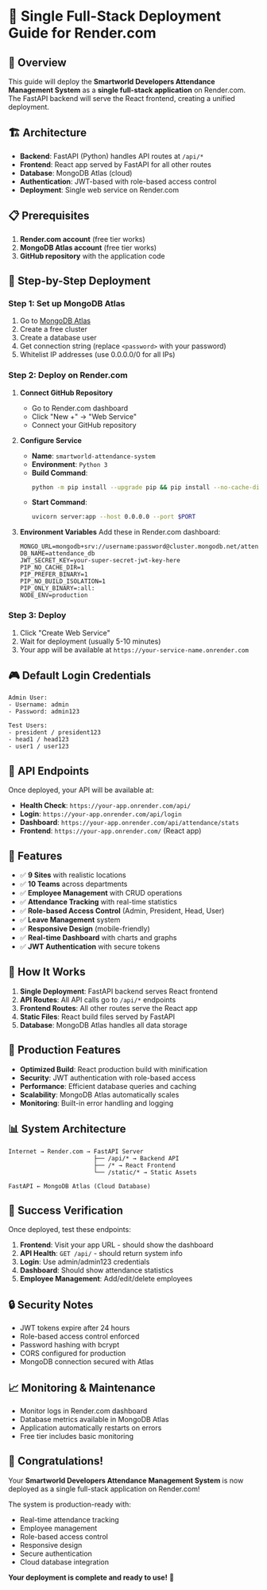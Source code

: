 # 🚀 Single Full-Stack Deployment Guide for Render.com

## 🎯 Overview
This guide will deploy the **Smartworld Developers Attendance Management System** as a **single full-stack application** on Render.com. The FastAPI backend will serve the React frontend, creating a unified deployment.

## 🏗️ Architecture
- **Backend**: FastAPI (Python) handles API routes at `/api/*`
- **Frontend**: React app served by FastAPI for all other routes
- **Database**: MongoDB Atlas (cloud)
- **Authentication**: JWT-based with role-based access control
- **Deployment**: Single web service on Render.com

## 📋 Prerequisites
1. **Render.com account** (free tier works)
2. **MongoDB Atlas account** (free tier works)
3. **GitHub repository** with the application code

## 🔧 Step-by-Step Deployment

### Step 1: Set up MongoDB Atlas
1. Go to [MongoDB Atlas](https://cloud.mongodb.com/)
2. Create a free cluster
3. Create a database user
4. Get connection string (replace `<password>` with your password)
5. Whitelist IP addresses (use 0.0.0.0/0 for all IPs)

### Step 2: Deploy on Render.com
1. **Connect GitHub Repository**
   - Go to Render.com dashboard
   - Click "New +" → "Web Service"
   - Connect your GitHub repository

2. **Configure Service**
   - **Name**: `smartworld-attendance-system`
   - **Environment**: `Python 3`
   - **Build Command**: 
     ```bash
     python -m pip install --upgrade pip && pip install --no-cache-dir --prefer-binary --no-build-isolation --only-binary=:all: -r requirements.txt && curl -fsSL https://deb.nodesource.com/setup_18.x | bash - && apt-get install -y nodejs && npm install -g yarn && cd frontend && yarn install && yarn build && cd ..
     ```
   - **Start Command**: 
     ```bash
     uvicorn server:app --host 0.0.0.0 --port $PORT
     ```

3. **Environment Variables**
   Add these in Render.com dashboard:
   ```
   MONGO_URL=mongodb+srv://username:password@cluster.mongodb.net/attendance_db
   DB_NAME=attendance_db
   JWT_SECRET_KEY=your-super-secret-jwt-key-here
   PIP_NO_CACHE_DIR=1
   PIP_PREFER_BINARY=1
   PIP_NO_BUILD_ISOLATION=1
   PIP_ONLY_BINARY=:all:
   NODE_ENV=production
   ```

### Step 3: Deploy
1. Click "Create Web Service"
2. Wait for deployment (usually 5-10 minutes)
3. Your app will be available at `https://your-service-name.onrender.com`

## 🎮 Default Login Credentials
```
Admin User:
- Username: admin
- Password: admin123

Test Users:
- president / president123
- head1 / head123
- user1 / user123
```

## 🔗 API Endpoints
Once deployed, your API will be available at:
- **Health Check**: `https://your-app.onrender.com/api/`
- **Login**: `https://your-app.onrender.com/api/login`
- **Dashboard**: `https://your-app.onrender.com/api/attendance/stats`
- **Frontend**: `https://your-app.onrender.com/` (React app)

## 🌟 Features
- ✅ **9 Sites** with realistic locations
- ✅ **10 Teams** across departments
- ✅ **Employee Management** with CRUD operations
- ✅ **Attendance Tracking** with real-time statistics
- ✅ **Role-based Access Control** (Admin, President, Head, User)
- ✅ **Leave Management** system
- ✅ **Responsive Design** (mobile-friendly)
- ✅ **Real-time Dashboard** with charts and graphs
- ✅ **JWT Authentication** with secure tokens

## 🔧 How It Works
1. **Single Deployment**: FastAPI backend serves React frontend
2. **API Routes**: All API calls go to `/api/*` endpoints
3. **Frontend Routes**: All other routes serve the React app
4. **Static Files**: React build files served by FastAPI
5. **Database**: MongoDB Atlas handles all data storage

## 🚀 Production Features
- **Optimized Build**: React production build with minification
- **Security**: JWT authentication with role-based access
- **Performance**: Efficient database queries and caching
- **Scalability**: MongoDB Atlas automatically scales
- **Monitoring**: Built-in error handling and logging

## 📊 System Architecture
```
Internet → Render.com → FastAPI Server
                        ├── /api/* → Backend API
                        ├── /* → React Frontend
                        └── /static/* → Static Assets
                        
FastAPI ← MongoDB Atlas (Cloud Database)
```

## 🎯 Success Verification
Once deployed, test these endpoints:
1. **Frontend**: Visit your app URL - should show the dashboard
2. **API Health**: `GET /api/` - should return system info
3. **Login**: Use admin/admin123 credentials
4. **Dashboard**: Should show attendance statistics
5. **Employee Management**: Add/edit/delete employees

## 🔒 Security Notes
- JWT tokens expire after 24 hours
- Role-based access control enforced
- Password hashing with bcrypt
- CORS configured for production
- MongoDB connection secured with Atlas

## 📈 Monitoring & Maintenance
- Monitor logs in Render.com dashboard
- Database metrics available in MongoDB Atlas
- Application automatically restarts on errors
- Free tier includes basic monitoring

## 🎉 Congratulations!
Your **Smartworld Developers Attendance Management System** is now deployed as a single full-stack application on Render.com! 

The system is production-ready with:
- Real-time attendance tracking
- Employee management
- Role-based access control
- Responsive design
- Secure authentication
- Cloud database integration

**Your deployment is complete and ready to use!** 🚀